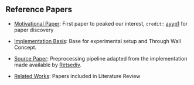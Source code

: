 ## Reference Papers

- [Motivational Paper](<A CSI-Based Human Activity Recognition Using Deep Learning.pdf>): First paper to peaked our interest, `credit:` [ayyp1](https://github.com/ayyp1) for paper discovery

- [Implementation Basis](<WiFi-based human activity recognition through wall using deep learning.pdf>): Base for experimental setup and Through Wall Concept.

- [Source Paper](<Human Activity Recognition based on Wi-Fi CSI Data -A Deep Neural Network Approach.pdf>): Preprocessing pipeline adapted from the implementation made available by [Retsediv](https://github.com/Retsediv/WIFI_CSI_based_HAR).

- [Related Works](./Related%20Works/): Papers included in Literature Review